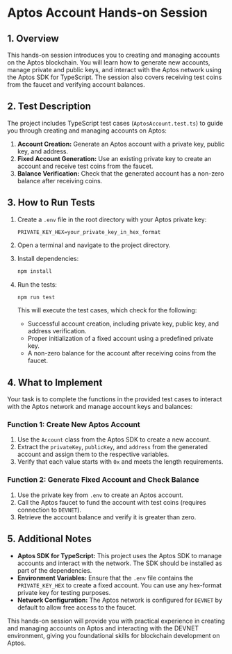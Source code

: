 # Aptos Account Hands-on Session

## 1. Overview

This hands-on session introduces you to creating and managing accounts on the Aptos blockchain. You will learn how to generate new accounts, manage private and public keys, and interact with the Aptos network using the Aptos SDK for TypeScript. The session also covers receiving test coins from the faucet and verifying account balances.

## 2. Test Description

The project includes TypeScript test cases (`AptosAccount.test.ts`) to guide you through creating and managing accounts on Aptos:

1. **Account Creation:** Generate an Aptos account with a private key, public key, and address.
2. **Fixed Account Generation:** Use an existing private key to create an account and receive test coins from the faucet.
3. **Balance Verification:** Check that the generated account has a non-zero balance after receiving coins.

## 3. How to Run Tests

1. Create a `.env` file in the root directory with your Aptos private key:

   ```plaintext
   PRIVATE_KEY_HEX=your_private_key_in_hex_format
   ```

2. Open a terminal and navigate to the project directory.

3. Install dependencies:

   ```bash
   npm install
   ```

4. Run the tests:
   ```bash
   npm run test
   ```
   This will execute the test cases, which check for the following:
   - Successful account creation, including private key, public key, and address verification.
   - Proper initialization of a fixed account using a predefined private key.
   - A non-zero balance for the account after receiving coins from the faucet.

## 4. What to Implement

Your task is to complete the functions in the provided test cases to interact with the Aptos network and manage account keys and balances:

### Function 1: Create New Aptos Account

1. Use the `Account` class from the Aptos SDK to create a new account.
2. Extract the `privateKey`, `publicKey`, and `address` from the generated account and assign them to the respective variables.
3. Verify that each value starts with `0x` and meets the length requirements.

### Function 2: Generate Fixed Account and Check Balance

1. Use the private key from `.env` to create an Aptos account.
2. Call the Aptos faucet to fund the account with test coins (requires connection to `DEVNET`).
3. Retrieve the account balance and verify it is greater than zero.

## 5. Additional Notes

- **Aptos SDK for TypeScript:** This project uses the Aptos SDK to manage accounts and interact with the network. The SDK should be installed as part of the dependencies.
- **Environment Variables:** Ensure that the `.env` file contains the `PRIVATE_KEY_HEX` to create a fixed account. You can use any hex-format private key for testing purposes.
- **Network Configuration:** The Aptos network is configured for `DEVNET` by default to allow free access to the faucet.

This hands-on session will provide you with practical experience in creating and managing accounts on Aptos and interacting with the DEVNET environment, giving you foundational skills for blockchain development on Aptos.

